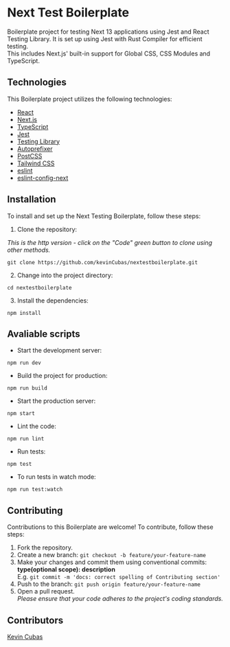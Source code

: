 # Next Test Boilerplate

Boilerplate project for testing Next 13 applications using Jest and React Testing Library. It is set up using Jest with Rust Compiler for efficient testing. <br>
This includes Next.js' built-in support for Global CSS, CSS Modules and TypeScript.

## Technologies
This Boilerplate project utilizes the following technologies:
- [React](https://react.dev/)
- [Next.js](https://nextjs.org/docs/)
- [TypeScript](https://www.typescriptlang.org/)
- [Jest](https://jestjs.io/)
- [Testing Library](https://testing-library.com/)
- [Autoprefixer](https://github.com/postcss/autoprefixer)
- [PostCSS](https://github.com/postcss)
- [Tailwind CSS](https://tailwindcss.com/)
- [eslint](https://eslint.org/)
- [eslint-config-next](https://www.npmjs.com/package/eslint-config-next)

## Installation
To install and set up the Next Testing Boilerplate, follow these steps:

1. Clone the repository:

*This is the http version - click on the "Code" green button to clone using other methods.*
```console
git clone https://github.com/kevinCubas/nextestboilerplate.git
```
2. Change into the project directory:
```console
cd nextestboilerplate
```
3. Install the dependencies:
```console
npm install
```
## Avaliable scripts

- Start the development server:
```console
npm run dev
```

- Build the project for production:
```console
npm run build
```
- Start the production server:
```console
npm start
```
- Lint the code:
```console
npm run lint
```
- Run tests:
```console
npm test
``` 
- To run tests in watch mode:
```console
npm run test:watch
```
## Contributing
Contributions to this Boilerplate are welcome! To contribute, follow these steps:

1. Fork the repository.
2. Create a new branch: `git checkout -b feature/your-feature-name`
3. Make your changes and commit them using conventional commits: **type(optional scope): description** <br>
E.g. `git commit -m 'docs: correct spelling of Contributing section'`
4. Push to the branch: `git push origin feature/your-feature-name`
5. Open a pull request. <br>
*Please ensure that your code adheres to the project's coding standards.*

## Contributors
[Kevin Cubas](https://github.com/kevinCubas)
